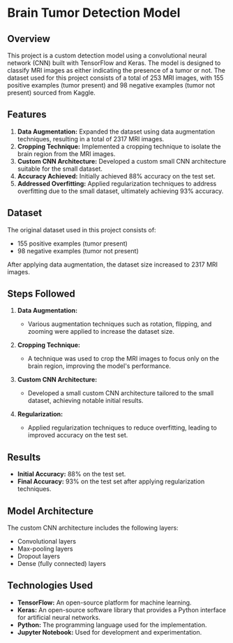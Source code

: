 # Brain Tumor Detection Model

## Overview

This project is a custom detection model using a convolutional neural network (CNN) built with TensorFlow and Keras. 
The model is designed to classify MRI images as either indicating the presence of a tumor or not. 
The dataset used for this project consists of a total of 253 MRI images, with 155 positive examples (tumor present) and 98 negative examples (tumor not present) sourced from Kaggle.

## Features

1. **Data Augmentation:** Expanded the dataset using data augmentation techniques, resulting in a total of 2317 MRI images.
2. **Cropping Technique:** Implemented a cropping technique to isolate the brain region from the MRI images.
3. **Custom CNN Architecture:** Developed a custom small CNN architecture suitable for the small dataset.
4. **Accuracy Achieved:** Initially achieved 88% accuracy on the test set.
5. **Addressed Overfitting:** Applied regularization techniques to address overfitting due to the small dataset, ultimately achieving 93% accuracy.

## Dataset

The original dataset used in this project consists of:
- 155 positive examples (tumor present)
- 98 negative examples (tumor not present)

After applying data augmentation, the dataset size increased to 2317 MRI images.

## Steps Followed

1. **Data Augmentation:**
   - Various augmentation techniques such as rotation, flipping, and zooming were applied to increase the dataset size.
   
2. **Cropping Technique:**
   - A technique was used to crop the MRI images to focus only on the brain region, improving the model's performance.

3. **Custom CNN Architecture:**
   - Developed a small custom CNN architecture tailored to the small dataset, achieving notable initial results.

4. **Regularization:**
   - Applied regularization techniques to reduce overfitting, leading to improved accuracy on the test set.

## Results

- **Initial Accuracy:** 88% on the test set.
- **Final Accuracy:** 93% on the test set after applying regularization techniques.

## Model Architecture

The custom CNN architecture includes the following layers:

- Convolutional layers
- Max-pooling layers
- Dropout layers
- Dense (fully connected) layers

## Technologies Used

- **TensorFlow:** An open-source platform for machine learning.
- **Keras:** An open-source software library that provides a Python interface for artificial neural networks.
- **Python:** The programming language used for the implementation.
- **Jupyter Notebook:** Used for development and experimentation.

